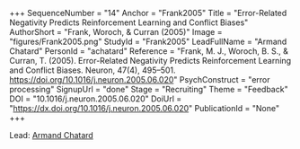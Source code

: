 +++
SequenceNumber = "14"
Anchor = "Frank2005"
Title = "Error-Related Negativity Predicts Reinforcement Learning and Conflict Biases"
AuthorShort = "Frank, Woroch, & Curran (2005)"
Image = "figures/Frank2005.png"
StudyId = "Frank2005"
LeadFullName = "Armand Chatard"
PersonId = "achatard"
Reference = "Frank, M. J., Woroch, B. S., & Curran, T. (2005). Error-Related Negativity Predicts Reinforcement Learning and Conflict Biases. Neuron, 47(4), 495–501. https://doi.org/10.1016/j.neuron.2005.06.020"
PsychConstruct = "error processing"
SignupUrl = "done"
Stage = "Recruiting"
Theme = "Feedback"
DOI = "10.1016/j.neuron.2005.06.020"
DoiUrl = "https://dx.doi.org/10.1016/j.neuron.2005.06.020"
PublicationId = "None"
+++

Lead: [Armand Chatard](/people/#achatard)